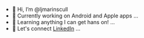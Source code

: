 - 👋 Hi, I’m @ljmarinscull
- 🌱 Currently working on Android and Apple apps ...
- 👀 Learning anything I can get hans on! ...
- 💞️ Let's connect [LinkedIn](https://www.linkedin.com/in/lazaro-jesus-marin-scull/?locale=en_US) ...


<!---
ljmarinscull/ljmarinscull is a ✨ special ✨ repository because its `README.md` (this file) appears on your GitHub profile.
You can click the Preview link to take a look at your changes.
--->
